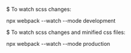 $ To watch scss changes:

npx webpack --watch --mode development


$ To watch scss changes and minified css files:

npx webpack --watch --mode production
